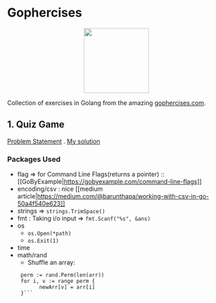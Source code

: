# Gophercises
<p align="center" padding="500px">
<img src="https://gophercises.com/img/gophercises_jumping.gif" height="150px">
</p>


Collection of exercises in Golang from the amazing [gophercises.com](https://gophercises.com).
## 1. Quiz Game
[Problem Statement]() . [My solution](https://github.com/aayush4vedi/Gophercises/tree/master/quiz)
### Packages Used 
* flag => for Command Line Flags(returns a pointer) :: [[GoByExample|https://gobyexample.com/command-line-flags]]
* encoding/csv : nice [[medium article|https://medium.com/@barunthapa/working-with-csv-in-go-50a4f540e623]]
* strings => `strings.TrimSpace()`
* fmt : Taking i/o input => `fmt.Scanf("%s", &ans)`
* os
  * `os.Open(*path)`
  * `os.Exit(1)`
* time
* math/rand 
  * Shuffle an array:
   ```rand.Seed(time.Now().UnixNano())
    perm := rand.Perm(len(arr))
    for i, v := range perm {
	      newArr[v] = arr[i]
    }```
